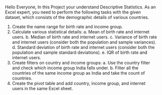 Hello Everyone, In this Project your understand Descriptive Statistics. 
As an Excel expert, you need to perform the following tasks with the given dataset, which consists of the demographic details of various countries.
1) Create the name range for birth rate and income group. 
2) Calculate various statistical details: 
  a. Mean of birth rate and internet users. 
  b. Median of birth rate and internet users. 
  c. Variance of birth rate and internet users (consider both the population and sample variances). 
  d. Standard deviation of birth rate and internet users (consider both the population and sample standard deviations).
  e. IQR of birth rate and internet users.
3) Create filters on country and income groups: 
  a.  Use the country filter and check which income group India falls under. 
  b.  Filter all the countries of the same income group as India and take the count of countries.
4) Create the pivot table and add country, income group, and internet users in the same Excel sheet.
